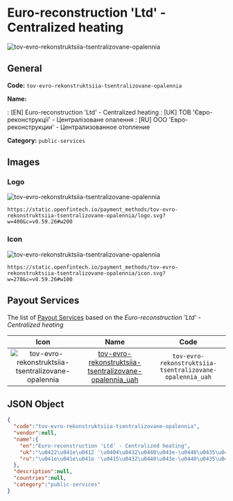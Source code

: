 
# Euro-reconstruction 'Ltd' - Centralized heating 
![tov-evro-rekonstruktsiia-tsentralizovane-opalennia](https://static.openfintech.io/payment_methods/tov-evro-rekonstruktsiia-tsentralizovane-opalennia/logo.svg?w=400&c=v0.59.26#w200)  

## General 
**Code:** `tov-evro-rekonstruktsiia-tsentralizovane-opalennia` 
 
**Name:** 
 
:	[EN] Euro-reconstruction 'Ltd' - Centralized heating 
:	[UK] ТОВ 'Євро-реконструкції' - Централізоване опалення 
:	[RU] ООО 'Евро-реконструкции' - Централизованное отопление 
 
**Category:** `public-services` 
 

## Images 

### Logo 
![tov-evro-rekonstruktsiia-tsentralizovane-opalennia](https://static.openfintech.io/payment_methods/tov-evro-rekonstruktsiia-tsentralizovane-opalennia/logo.svg?w=400&c=v0.59.26#w200)  

```
https://static.openfintech.io/payment_methods/tov-evro-rekonstruktsiia-tsentralizovane-opalennia/logo.svg?w=400&c=v0.59.26#w200
```  

### Icon 
![tov-evro-rekonstruktsiia-tsentralizovane-opalennia](https://static.openfintech.io/payment_methods/tov-evro-rekonstruktsiia-tsentralizovane-opalennia/icon.svg?w=278&c=v0.59.26#w100)  

```
https://static.openfintech.io/payment_methods/tov-evro-rekonstruktsiia-tsentralizovane-opalennia/icon.svg?w=278&c=v0.59.26#w100
```  

## Payout Services 
 
The list of [Payout Services](/payout-services/) based on the _Euro-reconstruction 'Ltd' - Centralized heating_ 

|Icon|Name|Code| 
|:---:|:---:|:---:| 
|![tov-evro-rekonstruktsiia-tsentralizovane-opalennia](https://static.openfintech.io/payout_methods/tov-evro-rekonstruktsiia-tsentralizovane-opalennia/icon.png?w=278&c=v0.59.26#w40) |[tov-evro-rekonstruktsiia-tsentralizovane-opalennia_uah](/payout-services/tov-evro-rekonstruktsiia-tsentralizovane-opalennia_uah/)|`tov-evro-rekonstruktsiia-tsentralizovane-opalennia_uah`| 
 

## JSON Object 

```json
{
  "code":"tov-evro-rekonstruktsiia-tsentralizovane-opalennia",
  "vendor":null,
  "name":{
    "en":"Euro-reconstruction 'Ltd' - Centralized heating",
    "uk":"\u0422\u041e\u0412 '\u0404\u0432\u0440\u043e-\u0440\u0435\u043a\u043e\u043d\u0441\u0442\u0440\u0443\u043a\u0446\u0456\u0457' - \u0426\u0435\u043d\u0442\u0440\u0430\u043b\u0456\u0437\u043e\u0432\u0430\u043d\u0435 \u043e\u043f\u0430\u043b\u0435\u043d\u043d\u044f",
    "ru":"\u041e\u041e\u041e '\u0415\u0432\u0440\u043e-\u0440\u0435\u043a\u043e\u043d\u0441\u0442\u0440\u0443\u043a\u0446\u0438\u0438' - \u0426\u0435\u043d\u0442\u0440\u0430\u043b\u0438\u0437\u043e\u0432\u0430\u043d\u043d\u043e\u0435 \u043e\u0442\u043e\u043f\u043b\u0435\u043d\u0438\u0435"
  },
  "description":null,
  "countries":null,
  "category":"public-services"
}
```  
